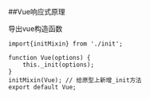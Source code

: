 ##Vue响应式原理

导出vue构造函数

```Js
import{initMixin} from './init';

function Vue(options) {
    this._init(options);
}
initMixin(Vue); // 给原型上新增_init方法
export default Vue;

```

